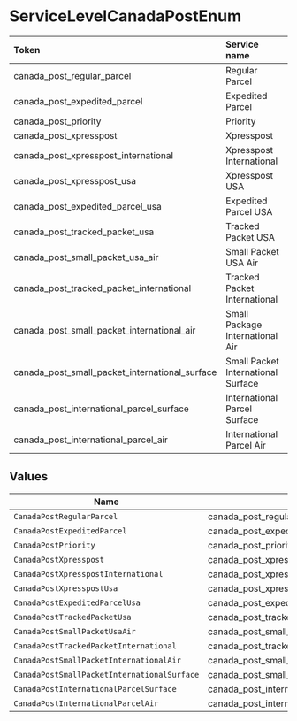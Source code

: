 # ServiceLevelCanadaPostEnum

|Token | Service name|
|:---|:---|
| canada_post_regular_parcel | Regular Parcel|
| canada_post_expedited_parcel | Expedited Parcel|
| canada_post_priority | Priority|
| canada_post_xpresspost | Xpresspost|
| canada_post_xpresspost_international | Xpresspost International|
| canada_post_xpresspost_usa | Xpresspost USA|
| canada_post_expedited_parcel_usa | Expedited Parcel USA|
| canada_post_tracked_packet_usa | Tracked Packet USA|
| canada_post_small_packet_usa_air | Small Packet USA Air|
| canada_post_tracked_packet_international | Tracked Packet International|
| canada_post_small_packet_international_air | Small Package International Air|
| canada_post_small_packet_international_surface  | Small Packet International Surface
| canada_post_international_parcel_surface  | International Parcel Surface
| canada_post_international_parcel_air  | International Parcel Air



## Values

| Name                                           | Value                                          |
| ---------------------------------------------- | ---------------------------------------------- |
| `CanadaPostRegularParcel`                      | canada_post_regular_parcel                     |
| `CanadaPostExpeditedParcel`                    | canada_post_expedited_parcel                   |
| `CanadaPostPriority`                           | canada_post_priority                           |
| `CanadaPostXpresspost`                         | canada_post_xpresspost                         |
| `CanadaPostXpresspostInternational`            | canada_post_xpresspost_international           |
| `CanadaPostXpresspostUsa`                      | canada_post_xpresspost_usa                     |
| `CanadaPostExpeditedParcelUsa`                 | canada_post_expedited_parcel_usa               |
| `CanadaPostTrackedPacketUsa`                   | canada_post_tracked_packet_usa                 |
| `CanadaPostSmallPacketUsaAir`                  | canada_post_small_packet_usa_air               |
| `CanadaPostTrackedPacketInternational`         | canada_post_tracked_packet_international       |
| `CanadaPostSmallPacketInternationalAir`        | canada_post_small_packet_international_air     |
| `CanadaPostSmallPacketInternationalSurface`    | canada_post_small_packet_international_surface |
| `CanadaPostInternationalParcelSurface`         | canada_post_international_parcel_surface       |
| `CanadaPostInternationalParcelAir`             | canada_post_international_parcel_air           |